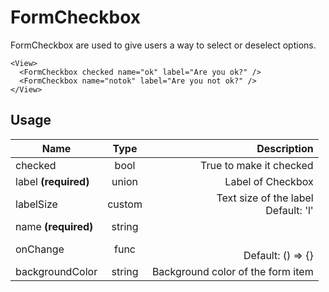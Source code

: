 <!-- 
This is an auto-generated markdown. 
You can change it in "src/molecules/Form/FormCheckbox.jsx" and run build:docs to update this file.
-->
# FormCheckbox
FormCheckbox are used to give users a way to select or deselect options.

```example
<View>
  <FormCheckbox checked name="ok" label="Are you ok?" />
  <FormCheckbox name="notok" label="Are you not ok?" />
</View>
```
## Usage
| Name        | Type           | Description  |
| ----------- |:--------------:| ------------:|
|checked|bool|True to make it checked
|label **(required)**|union|Label of Checkbox
|labelSize|custom|Text size of the label<br>Default: 'l'
|name **(required)**|string|
|onChange|func|<br>Default: () => {}
|backgroundColor|string|Background color of the form item
